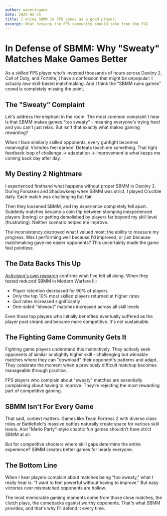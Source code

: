 ```yaml
---
author: waveringana
date: 2025-02-25
title: I enjoy SBMM in FPS games as a good player.
excerpt: What lessons the FPS community should take from the FGC
---
```


# In Defense of SBMM: Why "Sweaty" Matches Make Games Better

As a skilled FPS player who's invested thousands of hours across Destiny 2, Call of Duty, and Fortnite, I have a confession that might be unpopular: I actually *love* skill-based matchmaking. And I think the "SBMM ruins games" crowd is completely missing the point.

## The "Sweaty" Complaint

Let's address the elephant in the room. The most common complaint I hear is that SBMM makes games "too sweaty" - meaning everyone's trying hard and you can't just relax. But isn't that exactly what makes gaming rewarding?

When I face similarly skilled opponents, every gunfight becomes meaningful. Victories feel earned. Defeats teach me something. That tight feedback loop of challenge → adaptation → improvement is what keeps me coming back day after day.

## My Destiny 2 Nightmare

I experienced firsthand what happens without proper SBMM in Destiny 2. During Forsaken and Shadowkeep when SBMM was strict, I played Crucible daily. Each match was challenging but fair.

Then they loosened SBMM, and my experience completely fell apart. Suddenly matches became a coin flip between stomping inexperienced players (boring) or getting demolished by players far beyond my skill level (frustrating). Neither scenario helped me improve.

The inconsistency destroyed what I valued most: the ability to measure my progress. Was I performing well because I'd improved, or just because matchmaking gave me easier opponents? This uncertainty made the game feel pointless.

## The Data Backs This Up

[Activision's own research](https://www.activision.com/cdn/research/CallofDuty_Matchmaking_Series_2.pdf) confirms what I've felt all along. When they tested reduced SBMM in Modern Warfare III:

- Player retention decreased for 90% of players
- Only the top 10% most skilled players returned at higher rates
- Quit rates increased significantly 
- One-sided "blowout" matches increased across all skill levels

Even those top players who initially benefited eventually suffered as the player pool shrank and became more competitive. It's not sustainable.

## The Fighting Game Community Gets It

Fighting game players understand this instinctively. They actively seek opponents of similar or slightly higher skill - challenging but winnable matches where they can "download" their opponent's patterns and adapt. They celebrate the moment when a previously difficult matchup becomes manageable through practice.

FPS players who complain about "sweaty" matches are essentially complaining about having to improve. They're rejecting the most rewarding part of competitive gaming.

## SBMM Isn't For Every Game

That said, context matters. Games like Team Fortress 2 with diverse class roles or Battlefield's massive battles naturally create space for various skill levels. And "Mario Party"-style chaotic fun games shouldn't have strict SBMM at all.

But for competitive shooters where skill gaps determine the entire experience? SBMM creates better games for nearly everyone.

## The Bottom Line

When I hear players complain about matches being "too sweaty," what I really hear is: "I want to feel powerful without having to improve." But easy victories over mismatched opponents are hollow.

The most memorable gaming moments come from those close matches, the clutch plays, the comebacks against worthy opponents. That's what SBMM provides, and that's why I'll defend it every time.
